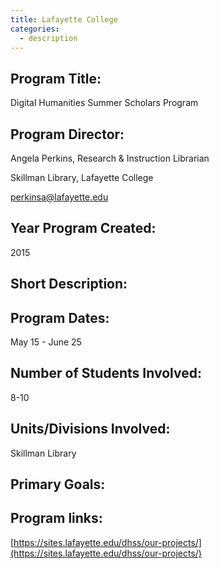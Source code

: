 ```yaml
---
title: Lafayette College 
categories: 
  - description
---
```


## Program Title:
Digital Humanities Summer Scholars Program 

## Program Director:
Angela Perkins, Research & Instruction Librarian

Skillman Library, Lafayette College

perkinsa@lafayette.edu


## Year Program Created:
2015

## Short Description:

## Program Dates:
May 15 - June 25

## Number of Students Involved:
8-10 

## Units/Divisions Involved:
Skillman Library 

## Primary Goals: 

## Program links: 
[https://sites.lafayette.edu/dhss/our-projects/](https://sites.lafayette.edu/dhss/our-projects/)
